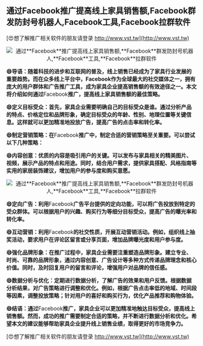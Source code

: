 ## **通过**Facebook**推广提高线上家具销售额,**Facebook**群发防封号机器人,**Facebook**工具,**Facebook**拉群软件**

[😍想了解推广相关软件的朋友请登录 http://www.vst.tw](http://www.vst.tw)

 <center><img src="https://vst.tw/MP4/tuiguang/png/7.png" alt="通过**Facebook**推广提高线上家具销售额,**Facebook**群发防封号机器人,**Facebook**工具,**Facebook**拉群软件"></center>

**😄导语：随着科技的进步和互联网的普及，线上销售已经成为了家具行业发展的重要趋势。而在众多线上平台中，**Facebook**作为全球最大的社交媒体之一，拥有庞大的用户群体和广告推广工具，成为家具企业提高销售额的有效途径之一。本文将介绍如何通过**Facebook**推广，提高线上家具销售额的最佳策略。**

**😄定义目标受众：首先，家具企业需要明确自己的目标受众是谁。通过分析产品的特点、价格定位和品牌形象，确定目标受众的年龄、性别、地理位置等关键信息。这样就可以更加精准地投放广告，提高广告的点击率和转化率。**

**😄制定营销策略：在**Facebook**推广中，制定合适的营销策略至关重要。可以尝试以下几种策略：**

**😄内容创意：优质的内容是吸引用户的关键。可以发布与家具相关的精美图片、视频，展示产品的特点和用途。同时，结合用户需求，提供家具搭配、风格指南等实用的家居装饰建议，增加用户的参与度和购买意愿。**

 <center><img src="https://vst.tw/MP4/tuiguang/png/7.png" alt="通过**Facebook**推广提高线上家具销售额,**Facebook**群发防封号机器人,**Facebook**工具,**Facebook**拉群软件"></center>

**😄定向广告：利用**Facebook**广告平台提供的定向功能，可以将广告投放到特定的受众群体。可以根据用户的兴趣、购买行为等细分目标受众，提高广告的曝光率和转化率。**

**😄互动营销：利用**Facebook**的社交性质，开展互动营销活动。例如，组织线上抽奖活动，要求用户在评论区留言或分享页面，增加品牌曝光度和用户参与度。**

**😄强化品牌形象：在推广过程中，家具企业需要注重塑造品牌形象。建立专业、时尚、可靠的品牌形象，通过内容创意、广告设计等多种方式传递品牌理念和核心价值。同时，及时回复用户的留言和评论，增强用户对品牌的信任感。**

**😄数据分析与优化：定期进行数据分析，了解广告的效果和用户反馈。根据数据分析结果，对广告策略进行调整和优化。例如，根据广告点击率低的地域、时间段等因素，调整投放策略；针对用户的喜好和购买行为，优化产品推荐和购物体验。**

**😄结语：通过**Facebook**推广，家具企业可以更加精准地触达目标受众，提高线上销售额。然而，成功的推广需要制定合适的策略，并不断进行数据分析和优化。希望本文的建议能够帮助家具企业提升线上销售业绩，取得更好的市场竞争力。**

[😍想了解推广相关软件的朋友请登录 http://www.vst.tw](http://www.vst.tw)



